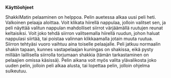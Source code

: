 **Käyttöohjeet**

ShakkiMatin pelaaminen on helppoa. Pelin auetessa alkaa uusi peli heti. Valkoinen pelaaja aloittaa. Voit klikata hiirellä nappulaa, jolloin valitset sen, ja peli näyttää valitun nappulan mahdolliset siirrot värjäämällä ruutujen reunat keltaisiksi. Voit joko tehdä siirron valitsemalla hiirellä ruudun, johon haluat nappulasi siirtää, tai poistaa valinnan klikkaamalla jotain muuta ruutua. Siirron tehtyäsi vuoro vaihtuu aina toiselle pelaajalle. Peli jatkuu normaalin shakin tapaan, kunnes vastapelaajan kuningas on shakissa, eikä pysty millään laillisella siirrolla torjumaan shakkia (tämän tarkastaminen on pelaajien omissa käsissä). Pelin aikana voit myös valita ylävalikosta joko uuden pelin, jolloin peli alkaa alusta, tai lopettaa pelin, jolloin ohjelma sulkeutuu.
